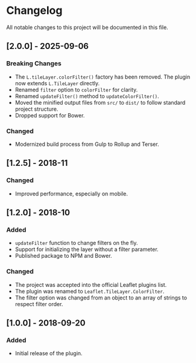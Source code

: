 # Changelog

All notable changes to this project will be documented in this file.

## [2.0.0] - 2025-09-06

### Breaking Changes
- The `L.tileLayer.colorFilter()` factory has been removed. The plugin now extends `L.TileLayer` directly.
- Renamed `filter` option to `colorFilter` for clarity.
- Renamed `updateFilter()` method to `updateColorFilter()`.
- Moved the minified output files from `src/` to `dist/` to follow standard project structure.
- Dropped support for Bower.

### Changed
- Modernized build process from Gulp to Rollup and Terser.

## [1.2.5] - 2018-11

### Changed
- Improved performance, especially on mobile.

## [1.2.0] - 2018-10

### Added
- `updateFilter` function to change filters on the fly.
- Support for initializing the layer without a filter parameter.
- Published package to NPM and Bower.

### Changed
- The project was accepted into the official Leaflet plugins list.
- The plugin was renamed to `Leaflet.TileLayer.ColorFilter`.
- The filter option was changed from an object to an array of strings to respect filter order.

## [1.0.0] - 2018-09-20

### Added
- Initial release of the plugin.
